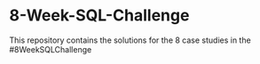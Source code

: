 # 8-Week-SQL-Challenge

This repository contains the solutions for the 8 case studies in the #8WeekSQLChallenge

